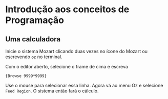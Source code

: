 # Introdução aos conceitos de Programação

## Uma calculadora

Inicie o sistema Mozart clicando duas vezes no ícone do Mozart ou escrevendo `oz` no terminal.

Com o editor aberto, selecione o frame de cima e escreva 

```oz
{Browse 9999*9999}
```

Use o mouse para selecionar essa linha. Agora vá ao menu Oz e selecione `Feed Region`. O sistema então fará o cálculo.
